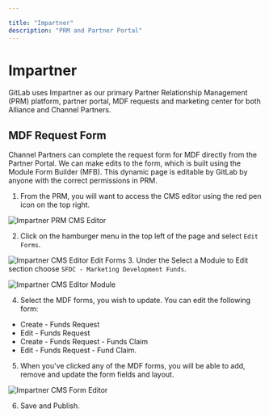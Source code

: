 ```yaml
---

title: "Impartner"
description: "PRM and Partner Portal"
---
```








# Impartner

GitLab uses Impartner as our primary Partner Relationship Management (PRM) platform, partner portal, MDF requests and marketing center for both Alliance and Channel Partners.

## MDF Request Form

Channel Partners can complete the request form for MDF directly from the Partner Portal. We can make edits to the form, which is built using  the Module Form Builder (MFB). This dynamic page is editable by GitLab by anyone with the correct permissions in PRM. 

1. From the PRM, you will want to access the CMS editor using the red pen icon on the top right.

![Impartner PRM CMS Editor](/sites/handbook/source/handbook/marketing/marketing-operations/impartner/impartner-prm-cms-editor.png)

2. Click on the hamburger menu in the top left of the page and select `Edit Forms`.

![Impartner CMS Editor Edit Forms](/sites/handbook/source/handbook/marketing/marketing-operations/impartner/impartner-cms-editor-edit-form.png
)
3. Under the Select a Module to Edit section choose `SFDC - Marketing Development Funds`.

![Impartner CMS Editor Module](/sites/handbook/source/handbook/marketing/marketing-operations/impartner/impartner-cms-editor-modules.png)

4. Select the MDF forms, you wish to update. You can edit the following form:
- Create - Funds Request 
- Edit - Funds Request
- Create - Funds Request - Funds Claim
- Edit - Funds Request - Fund Claim.

5. When you've clicked any of the MDF forms, you will be able to add, remove and update the form fields and layout.

![Impartner CMS Form Editor](/sites/handbook/source/handbook/marketing/marketing-operations/impartner/impartner-cms-editor-form.png)

6. Save and Publish.




